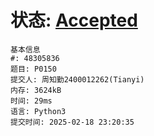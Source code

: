 # 状态: [Accepted](http://dsbpython.openjudge.cn/dspythonbook/solution/48305836/)
```
基本信息
#: 48305836
题目: P0150
提交人: 周知勤2400012262(Tianyi)
内存: 3624kB
时间: 29ms
语言: Python3
提交时间: 2025-02-18 23:20:35
```


